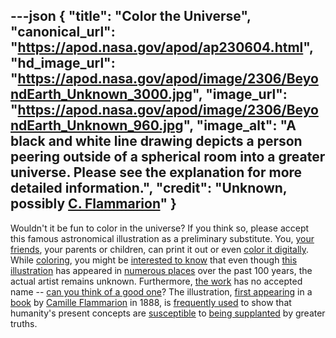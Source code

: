 ---json
{
  "title": "Color the Universe",
  "canonical_url": "https://apod.nasa.gov/apod/ap230604.html",
  "hd_image_url": "https://apod.nasa.gov/apod/image/2306/BeyondEarth_Unknown_3000.jpg",
  "image_url": "https://apod.nasa.gov/apod/image/2306/BeyondEarth_Unknown_960.jpg",
  "image_alt": "A black and white line drawing depicts a person peering outside of a spherical room into a greater universe. Please see the explanation for more detailed information.",
  "credit": "Unknown, possibly [C. Flammarion](https://en.wikipedia.org/wiki/Camille_Flammarion)"
}
---

Wouldn't it be fun to color in the universe? If you think so, please accept this famous astronomical illustration as a preliminary substitute. You, [your friends](https://assets3.thrillist.com/v1/image/2524371/size/tmg-article_tall.jpg), your parents or children, can print it out or even [color it digitally](https://www.thecolor.com/Category/Coloring/Planets.aspx). While [coloring](http://www.huffingtonpost.com/2014/10/13/coloring-for-stress_n_5975832.html), you might be [interested to know](https://eyes.nasa.gov/curiosity/) that even though [this illustration](https://en.wikipedia.org/wiki/Flammarion_engraving) has appeared in [numerous places](https://www.historyofinformation.com/detail.php?id=3329) over the past 100 years, the actual artist remains unknown. Furthermore, [the work](https://www.youtube.com/watch?v=6zp60ODhbb4) has no accepted name -- [can you think of a good one](https://asterisk.apod.com/discuss_apod.php?date=230604)? The illustration, [first appearing](https://books.google.com/books?id=ScDVAAAAMAAJ&pg=PA163) in a [book](http://gallica.bnf.fr/ark:/12148/bpt6k408619m/f4.image) by [Camille Flammarion](https://en.wikipedia.org/wiki/Camille_Flammarion) in 1888, is [frequently used](https://commons.wikimedia.org/wiki/Category:Flammarion_Woodcut) to show that humanity's present concepts are [susceptible](https://www.facebook.com/photo/?fbid=6509044552448437&set=gm.10161140528949235&idorvanity=72392414234) to [being supplanted](https://apod.nasa.gov/apod/ap010101.html) by greater truths.
